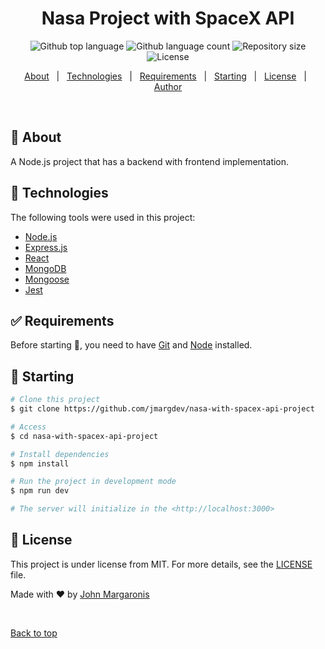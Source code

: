 <h1 align="center">Nasa Project with SpaceX API</h1>

<p align="center">
  <img alt="Github top language" src="https://img.shields.io/github/languages/top/jmargdev/nasa-with-spacex-api-project?color=56BEB8">

  <img alt="Github language count" src="https://img.shields.io/github/languages/count/jmargdev/nasa-with-spacex-api-project?color=56BEB8">

  <img alt="Repository size" src="https://img.shields.io/github/repo-size/jmargdev/nasa-with-spacex-api-project?color=56BEB8">

  <img alt="License" src="https://img.shields.io/github/license/jmargdev/nasa-with-spacex-api-project?color=56BEB8">

  <!-- <img alt="Github issues" src="https://img.shields.io/github/issues/jmargdev/nasa-with-spacex-api-project?color=56BEB8" /> -->

  <!-- <img alt="Github forks" src="https://img.shields.io/github/forks/jmargdev/nasa-with-spacex-api-projectoject?color=56BEB8" /> -->

  <!-- <img alt="Github stars" src="https://img.shields.io/github/stars/jmargdev/nasa-with-spacex-api-project?color=56BEB8" /> -->
</p>

<!-- Status -->

<p align="center">
  <a href="#dart-about">About</a> &#xa0; | &#xa0; 
  <a href="#rocket-technologies">Technologies</a> &#xa0; | &#xa0;
  <a href="#white_check_mark-requirements">Requirements</a> &#xa0; | &#xa0;
  <a href="#checkered_flag-starting">Starting</a> &#xa0; | &#xa0;
  <a href="#memo-license">License</a> &#xa0; | &#xa0;
  <a href="https://github.com/jmargdev" target="_blank">Author</a>
</p>

<br>

## :dart: About

A Node.js project that has a backend with frontend implementation.

## :rocket: Technologies

The following tools were used in this project:

- [Node.js](https://nodejs.org/en/)
- [Express.js](https://expressjs.com/)
- [React](https://reactjs.org/)
- [MongoDB](https://github.com/mongodb/mongo)
- [Mongoose](https://mongoosejs.com/)
- [Jest](https://jestjs.io/)

## :white_check_mark: Requirements

Before starting :checkered_flag:, you need to have [Git](https://git-scm.com) and [Node](https://nodejs.org/en/) installed.

## :checkered_flag: Starting

```bash
# Clone this project
$ git clone https://github.com/jmargdev/nasa-with-spacex-api-project

# Access
$ cd nasa-with-spacex-api-project

# Install dependencies
$ npm install

# Run the project in development mode
$ npm run dev

# The server will initialize in the <http://localhost:3000>
```

## :memo: License

This project is under license from MIT. For more details, see the [LICENSE](LICENSE.md) file.

Made with :heart: by <a href="https://github.com/jmargdev" target="_blank">John Margaronis</a>

&#xa0;

<a href="#top">Back to top</a>
